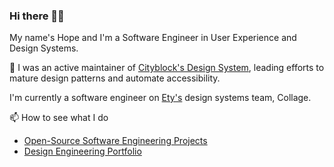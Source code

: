 ### Hi there 👋🏿

My name's Hope and I'm a Software Engineer in User Experience and Design Systems.

🔭 I was an active maintainer of [Cityblock's Design System](https://commonplace.design/), leading efforts to mature design patterns and automate accessibility.

I'm currently a software engineer on [Ety's](https://www.etsy.com/) design systems team, Collage.


📫 How to see what I do
- [Open-Source Software Engineering Projects](https://github.com/hopetambala)
- [Design Engineering Portfolio](https://www.hopetambala.com/)

<!--
**hopetambala/hopetambala** is a ✨ _special_ ✨ repository because its `README.md` (this file) appears on your GitHub profile.

Here are some ideas to get you started:

- 🔭 I’m currently working on ...
- 🌱 I’m currently learning ...
- 👯 I’m looking to collaborate on ...
- 🤔 I’m looking for help with ...
- 💬 Ask me about ...
- 📫 How to reach me: ...
- 😄 Pronouns: ...
- ⚡ Fun fact: ...
-->
